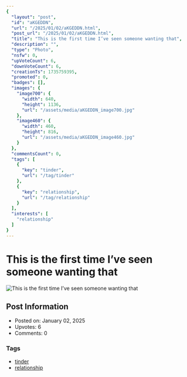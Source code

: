 ```yaml
---
{
  "layout": "post",
  "id": "aKGEDDN",
  "url": "/2025/01/02/aKGEDDN.html",
  "post_url": "/2025/01/02/aKGEDDN.html",
  "title": "This is the first time I’ve seen someone wanting that",
  "description": "",
  "type": "Photo",
  "nsfw": 0,
  "upVoteCount": 6,
  "downVoteCount": 6,
  "creationTs": 1735759395,
  "promoted": 0,
  "badges": [],
  "images": {
    "image700": {
      "width": 640,
      "height": 1136,
      "url": "/assets/media/aKGEDDN_image700.jpg"
    },
    "image460": {
      "width": 460,
      "height": 816,
      "url": "/assets/media/aKGEDDN_image460.jpg"
    }
  },
  "commentsCount": 0,
  "tags": [
    {
      "key": "tinder",
      "url": "/tag/tinder"
    },
    {
      "key": "relationship",
      "url": "/tag/relationship"
    }
  ],
  "interests": [
    "relationship"
  ]
}
---
```


# This is the first time I’ve seen someone wanting that

![This is the first time I’ve seen someone wanting that](/assets/media/aKGEDDN_image700.jpg)

## Post Information

- Posted on: January 02, 2025
- Upvotes: 6
- Comments: 0

### Tags

- [tinder](/tag/tinder)
- [relationship](/tag/relationship)
